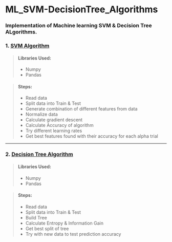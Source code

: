 # ML_SVM-DecisionTree_Algorithms

### Implementation of Machine learning SVM & Decision Tree ALgorithms.  

### 1. [SVM Algorithm](https://github.com/nadahkhaledd/ML_SVM-DecisionTree_Algorithms/blob/master/SVM/algorithmSVM.py)

> #### Libraries Used:
> - Numpy
> - Pandas  


> #### Steps:
> - Read data
> - Split data into Train & Test
> - Generate combination of different features from data
> - Normalize data
> - Calculate gradient descent
> - Calculate Accuracy of algorithm
> - Try different learning rates
> - Get best features found with their accuracy for each alpha trial

***

### 2. [Decision Tree Algorithm](https://github.com/nadahkhaledd/ML_SVM-DecisionTree_Algorithms/blob/master/DecisionTree/algorithmDT.py)

> #### Libraries Used:
> - Numpy
> - Pandas  


> #### Steps:
> - Read data
> - Split data into Train & Test
> - Build Tree
> - Calculate Entropy & Information Gain
> - Get best split of tree 
> - Try with new data to test prediction accuracy

